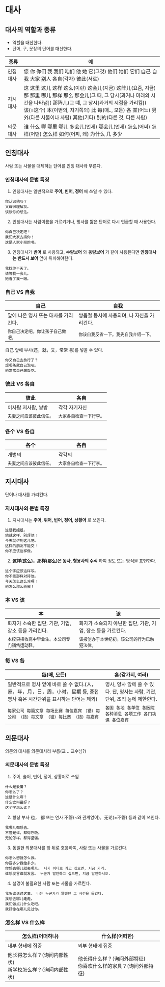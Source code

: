 # 대사
## 대사의 역할과 종류
+ 역할을 대신한다.
+ 단어, 구, 문장의 단어를 대신한다.

| 종류   | 예                                        |
| ---- | ---------------------------------------- |
| 인칭대사 | 您 你 你们 我 我们 咱们 他 她 它(그것) 他们 她们 它们 自己 自我 大家 别人 各自(각자) 彼此(서로) |
| 지시대사 | 这 这里 这儿 这样 这么(이런) 这会儿(지금) 这阵儿(요즘, 지금)<br>那 那里 哪儿 那样 那么 那会儿(그 때, 그 당시[과거나 미래의 시간을 나타냄]) 那阵儿(그 떄, 그 당시[과거의 시점을 가리킴])<br>该(=这个) 本(이번의, 자기쪽의) 此 每(매.., 모든) 各 某(어느) 另外(다른 사물이나 사람) 其他(기타) 别的(다른 것, 다른 사람) |
| 의문대사 | 谁 什么 哪 哪里 哪儿 多会儿(언제) 哪会儿(언제) 怎么(어찌) 怎样(어떤) 怎么样 如何(어찌, 왜) 为什么 几 多少 |

## 인칭대사
사람 또는 사물을 대체하는 단어를 인칭 대사라 부른다.

### 인칭대사의 문법 특징
1. 인칭대사는 일반적으로 __주어, 빈어, 정어__ 에 쓰일 수 있다.
```
你认识他吗？
父母很理解我。
谈谈你的想法。
```

2. 인칭대사는 사람이름을 가르키거나, 명사를 짧은 단어로 다시 언급할 때 사용한다.

```
你自己决定吧！
我们大家支持你！
这是人家小丽的书。
```

3. 인칭대사가 __빈어__ 로 사용되고, __수량보어__ 와 __동량보어__ 가 같이 사용된다면 __인칭대사는 반드시 보어__ 앞에 위치해야한다.
```
我找你半天了。
请等我一会儿。
她看了我一眼。
```
### 自己 VS 自我
| 自己                     | 自我                        |
| ---------------------- | ------------------------- |
| 앞에 나온 명사 또는 대사를 가리킨다.  | 쌍음절 동사에 사용되며, 나 자신을 가리킨다. |
| ```你自己决定吧。你让孩子自己做吧。``` | ```你该自我反省一下。我先自我介绍一下。```  |

自己 앞에 부사(还，就，又，常常 등)를 넣을 수 있다.
```
你又自己去旅行了？
想喝茶就自己泡吧。
他常常自己做饭吃。
```

### 彼此 VS 各自
| 彼此                | 各自                |
| ----------------- | ----------------- |
| 이사람 저사람, 쌍방       | 각각 자기자신           |
| ```夫妻之间应该彼此信任。``` | ```大家各自检查一下行李。``` |

### 各个 VS 各自
| 各个                | 各自                |
| ----------------- | ----------------- |
| 개별의               | 각각의               |
| ```夫妻之间应该彼此信任。``` | ```大家各自检查一下行李。``` |

## 지시대사
단어나 대사를 가리킨다.

### 지시대사의 문법 특징
1. 지시대사는 __주어, 위어, 빈어, 정어, 상황어__ 로 쓰인다.
```
这是我姐姐。
他就这样，别理他！
今天就讲到这儿吧。
这样的朋友不能交！
你不应该这样做。
```

2. __这样(这么)，那样(那么)은 동사, 형용사의 수식__ 하여 정도 또는 방식을 표현한다.
```
这个字应该这样写。
你不能那样对待他。
今天怎么这么冷啊！
他怎么那么骄傲！
```

### 本 VS 该
| 本                               | 该                                    |
| ------------------------------- | ------------------------------------ |
| 화자가 소속한 집단, 기관, 기업, 장소 등을 가리킨다. | 화자가 소속되지 아닌한 집단, 기관, 기업, 장소 등을 가르킨다. |
| ```本校只招收高中毕业生。本公司专门销售运动鞋。```    | ```该报创办于本世纪初。该公司的行为已触犯法律。```         |

### 每 VS 各
| 每(매, 모든)                                 | 各(갖가지, 여러)                               |
| ---------------------------------------- | ---------------------------------------- |
| 일반적으로 명사 앞에 바로 쓸 수 없다.(人，家，年，月，日，周，小时，星期 등, 중첩명사 혹은 시간단위를 표시하는 단어는 제외) | 명사, 양사 앞에 쓸 수 있다. 단, 명사는 사람, 기관, 단위, 조직 등에 제한한다. |
| ```每家公司 每篇文章 每场比赛 每位嘉宾``` ```（错）每公司 （错）每文章 （错）每比赛 （错）每嘉宾``` | ```各国 各地 各单位 各医院 各种消息 各项工作 各门功课 各位嘉宾```  |

## 의문대사
의문의 대사를 의문대사라 부름(교 .. 교수님?)

### 의문대사의 문법 특징
1. 주어, 술어, 빈어, 정어, 상황어로 쓰임
```
什么是爱情？
你怎么了？
这是什么啊？
什么饮料最好？
这个字怎么读？
```
2. 항상 부사 也， 都 또는 연사 不管(~와 관계없이)，无论(=不管) 등과 같이 쓰인다.
```
我哪儿都想去。
不管是谁，都得呼吸。
无论怎样，都得坚强。
```
3. 동일한 의문대사를 앞 뒤로 호응하여, 사람 또는 사물을 가르킨다.
```
你怎么想就怎么做。
你要多少我给多少。
你想去哪儿就去哪儿。 니가 어디로 가고 싶으면, 지금 가라.
谁想发言谁就发言。 누군가 발언하고 싶으면, 지금 발언하시오.
```

4. 설명이 불필요한 사람 또는 사물을 가르킨다.
```
我听谁说过这事。 나는 누군가가 말했던 그 사건을 들었다.
我想去哪儿走走。
我们做点儿什么吃吧。
我好像在哪儿见过你。
```

### 怎么样 VS 什么样
| 怎么样(어떠하냐)                          | 什么样(어떠한)                              |
| ---------------------------------- | ------------------------------------- |
| 내부 형태에 집중                          | 외부 형태에 집중                             |
| 他长得怎么样？(询问内部性状)<br>新学校怎么样？(询问内部性状) | 他长得什么样？(询问外部特征)<br>你喜欢什么样的家具？(询问外部特征) |
